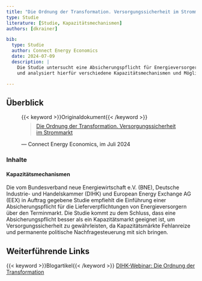 ```yaml
---
title: "Die Ordnung der Transformation. Versorgungssicherheit im Strommarkt."
type: Studie
literature: [Studie, Kapazitätsmechanismen]
authors: [dkrainer]

bib:
  type: Studie
  author: Connect Energy Economics
  date: 2024-07-09
  description: |
    Die Studie untersucht eine Absicherungspflicht für Energieversorger im deutschen Strommarkt als Alternative zu Kapazitätsmechanismen
    und analysiert hierfür verschiedene Kapazitätsmechanismen und Möglichkeiten der Weiterentwicklung im Marktdesign.

---
```


## Überblick

<figure>
    {{< keyword >}}Originaldokument{{< /keyword >}}
    <blockquote style="margin-top: 0.5em;">
        <a href="https://www.connect-ee.com/wp-content/uploads/2024/07/Connect_Ordnung_der_Transformation_2024.pdf" target="_blank">
            Die Ordnung der Transformation. Versorgungssicherheit im Strommarkt
        </a>
    </blockquote>
    <figcaption>— Connect Energy Economics, im Juli 2024</figcaption>
</figure>

### Inhalte

#### Kapazitätsmechanismen

Die vom Bundesverband neue Energiewirtschaft e.V. (BNE), Deutsche Industrie- und Handelskammer (DIHK) und European Energy Exchange AG (EEX)
in Auftrag gegebene Studie empfiehlt die Einführung einer Absicherungspflicht für die Lieferverpflichtungen von Energieversorgern über den Terminmarkt.
Die Studie kommt zu dem Schluss, dass eine Absicherungspflicht besser als ein Kapazitätsmarkt geeignet ist, um Versorgungssicherheit zu gewährleisten,
da Kapazitätsmärkte Fehlanreize und permanente politische Nachfragesteuerung mit sich bringen.

## Weiterführende Links

{{< keyword >}}Blogartikel{{< /keyword >}} [DIHK-Webinar: Die Ordnung der Transformation](https://www.connect-ee.com/2024/08/08/dihk-webinar-ordnung-der-transformation/)
